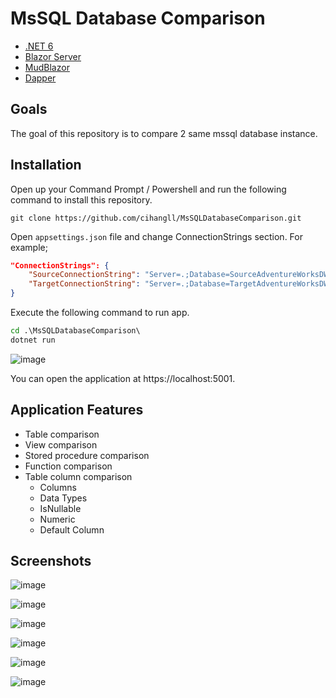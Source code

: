 # MsSQL Database Comparison

- [.NET 6](https://github.com/dotnet/core)
- [Blazor Server](https://dotnet.microsoft.com/en-us/apps/aspnet/web-apps/blazor)
- [MudBlazor](https://mudblazor.com)
- [Dapper](https://github.com/DapperLib/Dapper)

## Goals 

The goal of this repository is to compare 2 same mssql database instance.

## Installation

Open up your Command Prompt / Powershell and run the following command to install this repository.

```git
git clone https://github.com/cihangll/MsSQLDatabaseComparison.git
```

Open `appsettings.json` file and change ConnectionStrings section. For example;

```json
"ConnectionStrings": {
	"SourceConnectionString": "Server=.;Database=SourceAdventureWorksDW2019;Trusted_Connection=True;",
	"TargetConnectionString": "Server=.;Database=TargetAdventureWorksDW2019;Trusted_Connection=True;"
}
```

Execute the following command to run app.

```cmd
cd .\MsSQLDatabaseComparison\
dotnet run
```

![image](https://user-images.githubusercontent.com/6229029/172060443-10e88fa3-8454-4fd5-a755-5bcd4e7811b3.png)

You can open the application at https://localhost:5001.

## Application Features

- Table comparison
- View comparison
- Stored procedure comparison
- Function comparison
- Table column comparison
  - Columns
  - Data Types
  - IsNullable
  - Numeric
  - Default Column


## Screenshots

![image](https://user-images.githubusercontent.com/6229029/172060741-6aa713ce-b815-4da2-b343-5ccd3f30138c.png)

![image](https://user-images.githubusercontent.com/6229029/172060800-addc3c02-dd9d-4d9e-95a4-0606868c75da.png)

![image](https://user-images.githubusercontent.com/6229029/172060756-c858d680-b03d-4005-9b65-2e5a3425c666.png)

![image](https://user-images.githubusercontent.com/6229029/172060771-baedd248-515e-4a05-8b19-8625e5c876ac.png)

![image](https://user-images.githubusercontent.com/6229029/172060778-5b581ecb-077f-4a71-b7c9-e5e9cc727a0f.png)

![image](https://user-images.githubusercontent.com/6229029/172060787-894d5177-4d6a-4f9b-aa7e-0bbc47b20055.png)
